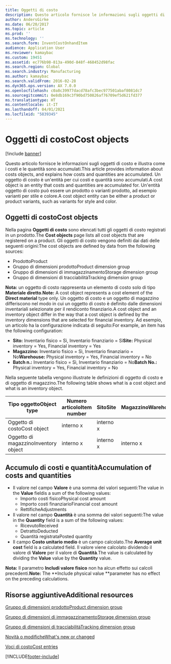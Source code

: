 ```yaml
---
title: Oggetti di costo
description: Questo articolo fornisce le informazioni sugli oggetti di costo e illustra come i costi e le quantità sono accumulati. Un oggetto di costo è un'entità per cui costi e quantità sono accumulati. Un'entità oggetto di costo può essere un prodotto o varianti prodotto, ad esempio varianti per stile e colore.
author: AndersGirke
ms.date: 06/20/2017
ms.topic: article
ms.prod: ''
ms.technology: ''
ms.search.form: InventCostOnhandItem
audience: Application User
ms.reviewer: kamaybac
ms.custom: 19451
ms.assetid: ec776b98-813a-490d-848f-468452d98fac
ms.search.region: Global
ms.search.industry: Manufacturing
ms.author: kamaybac
ms.search.validFrom: 2016-02-28
ms.dyn365.ops.version: AX 7.0.0
ms.openlocfilehash: c0a8c39977dacd78afc3bec977501abaf8081dc7
ms.sourcegitcommit: 0e8db169c3f90bd750826af76709ef5d621fd377
ms.translationtype: HT
ms.contentlocale: it-IT
ms.lasthandoff: 04/01/2021
ms.locfileid: "5839345"
---
```

# <a name="cost-objects"></a><span data-ttu-id="4bd38-105">Oggetti di costo</span><span class="sxs-lookup"><span data-stu-id="4bd38-105">Cost objects</span></span>

[!include [banner](../includes/banner.md)]

<span data-ttu-id="4bd38-106">Questo articolo fornisce le informazioni sugli oggetti di costo e illustra come i costi e le quantità sono accumulati.</span><span class="sxs-lookup"><span data-stu-id="4bd38-106">This article provides information about costs objects, and explains how costs and quantities are accumulated.</span></span> <span data-ttu-id="4bd38-107">Un oggetto di costo è un'entità per cui costi e quantità sono accumulati.</span><span class="sxs-lookup"><span data-stu-id="4bd38-107">A cost object is an entity that costs and quantities are accumulated for.</span></span> <span data-ttu-id="4bd38-108">Un'entità oggetto di costo può essere un prodotto o varianti prodotto, ad esempio varianti per stile e colore.</span><span class="sxs-lookup"><span data-stu-id="4bd38-108">A cost object entity can be either a product or product variants, such as variants for style and color.</span></span>  

## <a name="cost-objects"></a><span data-ttu-id="4bd38-109">Oggetti di costo</span><span class="sxs-lookup"><span data-stu-id="4bd38-109">Cost objects</span></span>

<span data-ttu-id="4bd38-110">Nella pagina **Oggetti di costo** sono elencati tutti gli oggetti di costo registrati in un prodotto.</span><span class="sxs-lookup"><span data-stu-id="4bd38-110">The **Cost objects** page lists all cost objects that are registered on a product.</span></span> <span data-ttu-id="4bd38-111">Gli oggetti di costo vengono definiti dai dati delle seguenti origini:</span><span class="sxs-lookup"><span data-stu-id="4bd38-111">The cost objects are defined by data from the following sources:</span></span>

-   <span data-ttu-id="4bd38-112">Prodotto</span><span class="sxs-lookup"><span data-stu-id="4bd38-112">Product</span></span>
-   <span data-ttu-id="4bd38-113">Gruppo di dimensioni prodotto</span><span class="sxs-lookup"><span data-stu-id="4bd38-113">Product dimension group</span></span>
-   <span data-ttu-id="4bd38-114">Gruppo di dimensioni di immagazzinamento</span><span class="sxs-lookup"><span data-stu-id="4bd38-114">Storage dimension group</span></span>
-   <span data-ttu-id="4bd38-115">Gruppo di dimensioni di tracciabilità</span><span class="sxs-lookup"><span data-stu-id="4bd38-115">Tracking dimension group</span></span>

<span data-ttu-id="4bd38-116">**Nota:** un oggetto di costo rappresenta un elemento di costo solo di tipo **Materiale diretto**.</span><span class="sxs-lookup"><span data-stu-id="4bd38-116">**Note:** A cost object represents a cost element of the **Direct material** type only.</span></span> <span data-ttu-id="4bd38-117">Un oggetto di costo e un oggetto di magazzino differiscono nel modo in cui un oggetto di costo è definito dalle dimensioni inventariali selezionate per il rendiconto finanziario.</span><span class="sxs-lookup"><span data-stu-id="4bd38-117">A cost object and an inventory object differ in the way that a cost object is defined by the inventory dimensions that are selected for financial inventory.</span></span> <span data-ttu-id="4bd38-118">Ad esempio, un articolo ha la configurazione indicata di seguito:</span><span class="sxs-lookup"><span data-stu-id="4bd38-118">For example, an item has the following configuration:</span></span>

-   <span data-ttu-id="4bd38-119">**Sito:** Inventario fisico = Sì, Inventario finanziario = Sì</span><span class="sxs-lookup"><span data-stu-id="4bd38-119">**Site:** Physical inventory = Yes, Financial inventory = Yes</span></span>
-   <span data-ttu-id="4bd38-120">**Magazzino:** Inventario fisico = Sì, Inventario finanziario = No</span><span class="sxs-lookup"><span data-stu-id="4bd38-120">**Warehouse:** Physical inventory = Yes, Financial inventory = No</span></span>
-   <span data-ttu-id="4bd38-121">**Batch n.:** Inventario fisico = Sì, Inventario finanziario = No</span><span class="sxs-lookup"><span data-stu-id="4bd38-121">**Batch No.:** Physical inventory = Yes, Financial inventory = No</span></span>

<span data-ttu-id="4bd38-122">Nella seguente tabella vengono illustrate le definizioni di oggetto di costo e di oggetto di magazzino.</span><span class="sxs-lookup"><span data-stu-id="4bd38-122">The following table shows what is a cost object and what is an inventory object.</span></span>

| <span data-ttu-id="4bd38-123">Tipo oggetto</span><span class="sxs-lookup"><span data-stu-id="4bd38-123">Object type</span></span>      | <span data-ttu-id="4bd38-124">Numero articolo</span><span class="sxs-lookup"><span data-stu-id="4bd38-124">Item number</span></span> | <span data-ttu-id="4bd38-125">Sito</span><span class="sxs-lookup"><span data-stu-id="4bd38-125">Site</span></span> | <span data-ttu-id="4bd38-126">Magazzino</span><span class="sxs-lookup"><span data-stu-id="4bd38-126">Warehouse</span></span> | <span data-ttu-id="4bd38-127">Batch n.</span><span class="sxs-lookup"><span data-stu-id="4bd38-127">Batch No.</span></span> |
|------------------|-------------|------|-----------|-----------|
| <span data-ttu-id="4bd38-128">Oggetto di costo</span><span class="sxs-lookup"><span data-stu-id="4bd38-128">Cost object</span></span>      | <span data-ttu-id="4bd38-129"> interno </span><span class="sxs-lookup"><span data-stu-id="4bd38-129">x</span></span>           | <span data-ttu-id="4bd38-130"> interno </span><span class="sxs-lookup"><span data-stu-id="4bd38-130">x</span></span>    |           |           |
| <span data-ttu-id="4bd38-131">Oggetto di magazzino</span><span class="sxs-lookup"><span data-stu-id="4bd38-131">Inventory object</span></span> | <span data-ttu-id="4bd38-132"> interno </span><span class="sxs-lookup"><span data-stu-id="4bd38-132">x</span></span>           | <span data-ttu-id="4bd38-133"> interno </span><span class="sxs-lookup"><span data-stu-id="4bd38-133">x</span></span>    |  <span data-ttu-id="4bd38-134"> interno </span><span class="sxs-lookup"><span data-stu-id="4bd38-134">x</span></span>        | <span data-ttu-id="4bd38-135"> interno </span><span class="sxs-lookup"><span data-stu-id="4bd38-135">x</span></span>         |

## <a name="accumulation-of-costs-and-quantities"></a><span data-ttu-id="4bd38-136">Accumulo di costi e quantità</span><span class="sxs-lookup"><span data-stu-id="4bd38-136">Accumulation of costs and quantities</span></span>
-   <span data-ttu-id="4bd38-137">Il valore nel campo **Valore** è una somma dei valori seguenti:</span><span class="sxs-lookup"><span data-stu-id="4bd38-137">The value in the **Value** fieldis a sum of the following values:</span></span>
    -   <span data-ttu-id="4bd38-138">Importo costi fisico</span><span class="sxs-lookup"><span data-stu-id="4bd38-138">Physical cost amount</span></span>
    -   <span data-ttu-id="4bd38-139">Importo costi finanziario</span><span class="sxs-lookup"><span data-stu-id="4bd38-139">Financial cost amount</span></span>
    -   <span data-ttu-id="4bd38-140">Rettifiche</span><span class="sxs-lookup"><span data-stu-id="4bd38-140">Adjustments</span></span>
-   <span data-ttu-id="4bd38-141">Il valore nel campo **Quantità** è una somma dei valori seguenti:</span><span class="sxs-lookup"><span data-stu-id="4bd38-141">The value in the **Quantity** field is a sum of the following values:</span></span>
    -   <span data-ttu-id="4bd38-142">Ricevuto</span><span class="sxs-lookup"><span data-stu-id="4bd38-142">Received</span></span>
    -   <span data-ttu-id="4bd38-143">Detratto</span><span class="sxs-lookup"><span data-stu-id="4bd38-143">Deducted</span></span>
    -   <span data-ttu-id="4bd38-144">Quantità registrata</span><span class="sxs-lookup"><span data-stu-id="4bd38-144">Posted quantity</span></span>
-   <span data-ttu-id="4bd38-145">Il campo **Costo unitario medio** è un campo calcolato.</span><span class="sxs-lookup"><span data-stu-id="4bd38-145">The **Average unit cost** field is a calculated field.</span></span> <span data-ttu-id="4bd38-146">Il valore viene calcolato dividendo il valore di **Valore** per il valore di **Quantità**.</span><span class="sxs-lookup"><span data-stu-id="4bd38-146">The value is calculated by dividing the **Value** value by the **Quantity** value.</span></span>

<span data-ttu-id="4bd38-147">**Nota:** Il parametro **Includi valore fisico** non ha alcun effetto sui calcoli precedenti.</span><span class="sxs-lookup"><span data-stu-id="4bd38-147">**Note:** The \*\*Include physical value \*\*parameter has no effect on the preceding calculations.</span></span>

<a name="additional-resources"></a><span data-ttu-id="4bd38-148">Risorse aggiuntive</span><span class="sxs-lookup"><span data-stu-id="4bd38-148">Additional resources</span></span>
--------

[<span data-ttu-id="4bd38-149">Gruppo di dimensioni prodotto</span><span class="sxs-lookup"><span data-stu-id="4bd38-149">Product dimension group</span></span>](https://technet.microsoft.com/library/aa499382.aspx)

[<span data-ttu-id="4bd38-150">Gruppo di dimensioni di immagazzinamento</span><span class="sxs-lookup"><span data-stu-id="4bd38-150">Storage dimension group</span></span>](https://technet.microsoft.com/library/hh209317.aspx)

[<span data-ttu-id="4bd38-151">Gruppo di dimensioni di tracciabilità</span><span class="sxs-lookup"><span data-stu-id="4bd38-151">Tracking dimension group</span></span>](https://technet.microsoft.com/library/hh209465.aspx)

[<span data-ttu-id="4bd38-152">Novità o modifiche</span><span class="sxs-lookup"><span data-stu-id="4bd38-152">What's new or changed</span></span>](../../fin-and-ops/get-started/whats-new-changed.md)

[<span data-ttu-id="4bd38-153">Voci di costo</span><span class="sxs-lookup"><span data-stu-id="4bd38-153">Cost entries</span></span>](cost-entries.md)





[!INCLUDE[footer-include](../../includes/footer-banner.md)]
